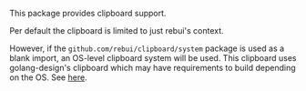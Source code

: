This package provides clipboard support.

Per default the clipboard is limited to just rebui's context.

However, if the `github.com/rebui/clipboard/system` package is used as a blank import, an OS-level clipboard system will be used. This clipboard uses golang-design's clipboard which may have requirements to build depending on the OS. See [here](https://github.com/golang-design/clipboard?tab=readme-ov-file#platform-specific-details).
